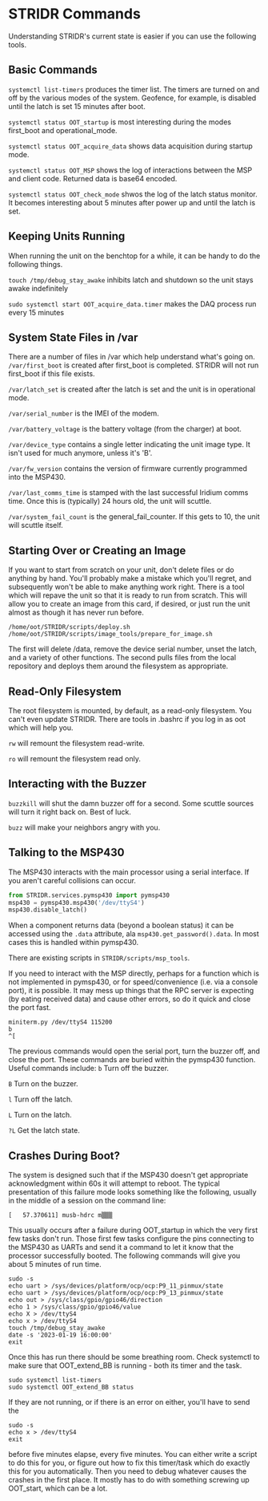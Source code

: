 STRIDR Commands
===============
Understanding STRIDR's current state is easier if you can use the following tools.

Basic Commands
--------------
```systemctl list-timers``` produces the timer list. The timers are turned on and off by the various modes of the system. Geofence, for example, is disabled until the latch is set 15 minutes after boot.

```systemctl status OOT_startup``` is most interesting during the modes first_boot and operational_mode.

```systemctl status OOT_acquire_data``` shows data acquisition during startup mode.

```systemctl status OOT_MSP``` shows the log of interactions between the MSP and client code. Returned data is base64 encoded.

```systemctl status OOT_check_mode``` shwos the log of the latch status monitor. It becomes interesting about 5 minutes after power up and until the latch is set.

Keeping Units Running
---------------------
When running the unit on the benchtop for a while, it can be handy to do the following things.

```touch /tmp/debug_stay_awake``` inhibits latch and shutdown so the unit stays awake indefinitely

```sudo systemctl start OOT_acquire_data.timer``` makes the DAQ process run every 15 minutes

System State Files in /var
--------------------------
There are a number of files in /var which help understand what's going on.
```/var/first_boot``` is created after first_boot is completed. STRIDR will not run first_boot if this file exists.

```/var/latch_set``` is created after the latch is set and the unit is in operational mode.

```/var/serial_number``` is the IMEI of the modem.

```/var/battery_voltage``` is the battery voltage (from the charger) at boot.

```/var/device_type``` contains a single letter indicating the unit image type. It isn't used for much anymore, unless it's 'B'.

```/var/fw_version``` contains the version of firmware currently programmed into the MSP430.

```/var/last_comms_time``` is stamped with the last successful Iridium comms time. Once this is (typically) 24 hours old, the unit will scuttle.

```/var/system_fail_count``` is the general_fail_counter. If this gets to 10, the unit will scuttle itself.

Starting Over or Creating an Image
----------------------------------
If you want to start from scratch on your unit, don't delete files or do anything by hand. You'll probably make a mistake which you'll regret, and subsequently won't be able to make anything work right. There is a tool which will repave the unit so that it is ready to run from scratch. This will allow you to create an image from this card, if desired, or just run the unit almost as though it has never run before.
```
/home/oot/STRIDR/scripts/deploy.sh
/home/oot/STRIDR/scripts/image_tools/prepare_for_image.sh
```
The first will delete /data, remove the device serial number, unset the latch, and a variety of other functions. The second pulls files from the local repository and deploys them around the filesystem as appropriate.

Read-Only Filesystem
--------------------
The root filesystem is mounted, by default, as a read-only filesystem. You can't even update STRIDR. There are tools in .bashrc if you log in as oot which will help you.

```rw``` will remount the filesystem read-write.

```ro``` will remount the filesystem read only.

Interacting with the Buzzer
---------------------------
```buzzkill``` will shut the damn buzzer off for a second. Some scuttle sources will turn it right back on. Best of luck.

```buzz``` will make your neighbors angry with you.

Talking to the MSP430
---------------------
The MSP430 interacts with the main processor using a serial interface. If you aren't careful collisions can occur.
```python
from STRIDR.services.pymsp430 import pymsp430
msp430 = pymsp430.msp430('/dev/ttyS4')
msp430.disable_latch()
```

When a component returns data (beyond a boolean status) it can be accessed using the ```.data``` attribute, ala ```msp430.get_password().data```. In most cases this is handled within pymsp430.

There are existing scripts in ```STRIDR/scripts/msp_tools```.

If you need to interact with the MSP directly, perhaps for a function which is not implemented in pymsp430, or for speed/convenience (i.e. via a console port), it is possible. It may mess up things that the RPC server is expecting (by eating received data) and cause other errors, so do it quick and close the port fast.
```shell
miniterm.py /dev/ttyS4 115200
b
^[
```
The previous commands would open the serial port, turn the buzzer off, and close the port. These commands are buried within the pymsp430 function. Useful commands include:
```b``` Turn off the buzzer.

```B``` Turn on the buzzer.

```l``` Turn off the latch.

```L``` Turn on the latch.

```?L``` Get the latch state.

Crashes During Boot?
--------------------
The system is designed such that if the MSP430 doesn't get appropriate acknowledgment within 60s it will attempt to reboot. The typical presentation of this failure mode looks something like the following, usually in the middle of a session on the command line:
```shell
[   57.370611] musb-hdrc m▒▒▒
```
This usually occurs after a failure during OOT_startup in which the very first few tasks don't run. Those first few tasks configure the pins connecting to the MSP430 as UARTs and send it a command to let it know that the processor successfully booted. The following commands will give you about 5 minutes of run time.
```shell
sudo -s
echo uart > /sys/devices/platform/ocp/ocp:P9_11_pinmux/state
echo uart > /sys/devices/platform/ocp/ocp:P9_13_pinmux/state
echo out > /sys/class/gpio/gpio46/direction
echo 1 > /sys/class/gpio/gpio46/value
echo X > /dev/ttyS4
echo x > /dev/ttyS4
touch /tmp/debug_stay_awake
date -s '2023-01-19 16:00:00'
exit
```
Once this has run there should be some breathing room. Check systemctl to make sure that OOT_extend_BB is running - both its timer and the task.
```shell
sudo systemctl list-timers
sudo systemctl OOT_extend_BB status
```
If they are not running, or if there is an error on either, you'll have to send the
```shell
sudo -s
echo x > /dev/ttyS4
exit
```
before five minutes elapse, every five minutes. You can either write a script to do this for you, or figure out how to fix this timer/task which do exactly this for you automatically. Then you need to debug whatever causes the crashes in the first place. It mostly has to do with something screwing up OOT_start, which can be a lot.

